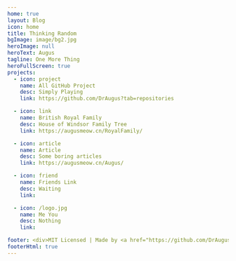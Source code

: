 ```yaml
---
home: true
layout: Blog
icon: home
title: Thinking Random
bgImage: image/bg2.jpg
heroImage: null
heroText: Augus
tagline: One More Thing
heroFullScreen: true
projects:
  - icon: project
    name: All GitHub Project
    desc: Simply Playing
    link: https://github.com/DrAugus?tab=repositories

  - icon: link
    name: British Royal Family
    desc: House of Windsor Family Tree
    link: https://augusmeow.cn/RoyalFamily/

  - icon: article
    name: Article
    desc: Some boring articles
    link: https://augusmeow.cn/Augus/

  - icon: friend
    name: Friends Link
    desc: Waiting
    link: 

  - icon: /logo.jpg
    name: Me You
    desc: Nothing
    link:

footer: <div>MIT Licensed | Made by <a href="https://github.com/DrAugus/" target="_blank">DrAugus</a></div><div>This page was generated by <a href="https://pages.github.com/" target="_blank">GitHub Pages</a>.</div>
footerHtml: true
---
```

